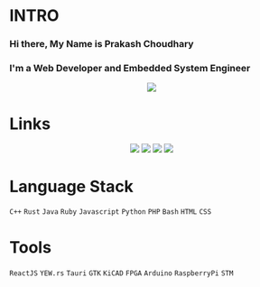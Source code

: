 # INTRO

### Hi there, My Name is Prakash Choudhary
### I'm a Web Developer and Embedded System Engineer 

<div align="center"><img src="https://github-profile-summary-cards.vercel.app/api/cards/profile-details?username=embededguy&theme=vue"/></div>  
  
# Links
<div align="center">
<a href="https://github.com/embededguy"><img src="https://img.shields.io/badge/GitHub-100000?style=for-the-badge&logo=github&logoColor=white"/></a>
<a href="mailto:choudharyprakash0660@gmail.com"><img src="https://img.shields.io/badge/Gmail-D14836?style=for-the-badge&logo=gmail&logoColor=white"/></a>
<a href="https://hackerrank.com/prakash0660"><img src="https://img.shields.io/badge/-Hackerrank-2EC866?style=for-the-badge&logo=HackerRank&logoColor=white"/></a>
<a href=""><img src="https://img.shields.io/badge/LinkedIn-0077B5?style=for-the-badge&logo=linkedin&logoColor=white"/></a>
</div>  


# Language Stack

`C++` `Rust` `Java` `Ruby` `Javascript` `Python` `PHP` `Bash` `HTML` `CSS`  


# Tools

`ReactJS` `YEW.rs` `Tauri` `GTK` `KiCAD` `FPGA` `Arduino` `RaspberryPi` `STM`
